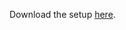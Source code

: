 
Download the setup [here](https://raw.githubusercontent.com/CaveMobster/firebot-setups/master/Regulars/regulars.firebotsetup).
